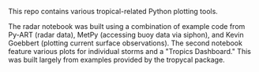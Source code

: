 This repo contains various tropical-related Python plotting tools. 

The radar notebook was built using a combination of example code from Py-ART (radar data), 
MetPy (accessing buoy data via siphon), 
and Kevin Goebbert (plotting current surface observations). The second notebook feature various plots for individual storms
and a "Tropics Dashboard." This was built largely from examples provided by the tropycal package.
